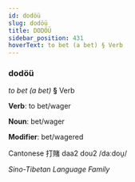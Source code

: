 ```yaml
---
id: dodöü
slug: dodöü
title: DODÖÜ
sidebar_position: 431
hoverText: to bet (a bet) § Verb
---
```


### dodöü

*to bet (a bet)* **§** Verb

**Verb**: to bet/wager

**Noun**: bet/wager

**Modifier**: bet/wagered

Cantonese 打賭 daa2 dou2 /daːdou̯/

*Sino-Tibetan Language Family*